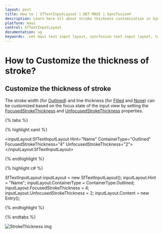 ```yaml
---
layout: post
title: How to | SfTextInputLayout |.NET MAUI | Syncfusion®
description: Learn here all about stroke thickness customization in Syncfusion® .NET MAUI Text Input Layout (SfTextInputLayout) control and more.
platform: maui
control: SfTextInputLayout
documentation: ug
keywords: .net maui text input layout, syncfusion text input layout, text input layout maui.
--- 
```

# How to Customize the thickness of stroke?

## Customize the thickness of stroke 

The stroke width (for [Outlined](https://help.syncfusion.com/cr/maui/Syncfusion.Maui.Core.ContainerType.html#Syncfusion_Maui_Core_ContainerType_Outlined)) and line thickness (for [Filled](https://help.syncfusion.com/cr/maui/Syncfusion.Maui.Core.ContainerType.html#Syncfusion_Maui_Core_ContainerType_Filled) and [None](https://help.syncfusion.com/cr/maui/Syncfusion.Maui.Core.ContainerType.html#Syncfusion_Maui_Core_ContainerType_None)) can be customized based on the focus state of the input view by setting the [FocusedStrokeThickness](https://help.syncfusion.com/cr/maui/Syncfusion.Maui.Core.SfTextInputLayout.html#Syncfusion_Maui_Core_SfTextInputLayout_FocusedStrokeThickness) and [UnfocusedStrokeThickness](https://help.syncfusion.com/cr/maui/Syncfusion.Maui.Core.SfTextInputLayout.html#Syncfusion_Maui_Core_SfTextInputLayout_UnfocusedStrokeThickness) properties.

{% tabs %}

{% highlight xaml %}

<inputLayout:SfTextInputLayout  Hint="Name" 
                                ContainerType="Outlined"
                                FocusedStrokeThickness="4"
                                UnfocusedStrokeThickness="2">
    <Entry />
</inputLayout:SfTextInputLayout>
		
{% endhighlight %}

{% highlight c# %}

SfTextInputLayout inputLayout = new SfTextInputLayout();
inputLayout.Hint = "Name";
inputLayout.ContainerType = ContainerType.Outlined;
inputLayout.FocusedStrokeThickness = 4;
inputLayout.UnfocusedStrokeThickness = 2;
inputLayout.Content = new Entry(); 

{% endhighlight %}

{% endtabs %}

![StrokeThickness img](images/HowTo/StrokeThickness.png)
